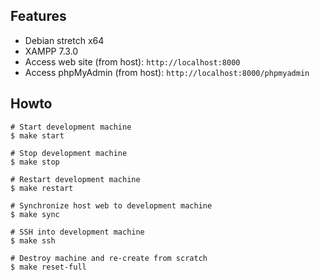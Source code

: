 ## Features
* Debian stretch x64
* XAMPP 7.3.0
* Access web site (from host): `http://localhost:8000`
* Access phpMyAdmin (from host): `http://localhost:8000/phpmyadmin`

## Howto
```
# Start development machine
$ make start

# Stop development machine
$ make stop

# Restart development machine
$ make restart

# Synchronize host web to development machine
$ make sync

# SSH into development machine
$ make ssh

# Destroy machine and re-create from scratch
$ make reset-full
```
